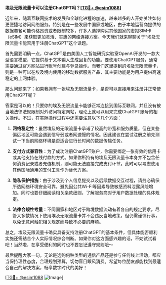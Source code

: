 **埃及无限流量卡可以注册ChatGPT吗？[[TG💪+ @esim1088](https://t.me/s/esim1088)]**

近年来，随着互联网技术的发展和全球化进程的加速，越来越多的人开始关注如何更便捷地访问网络服务。特别是在一些发展中国家或地区，由于本地运营商提供的数据套餐可能价格昂贵或者限制较多，许多人选择购买其他国家的虚拟SIM卡（eSIM）来获取更加灵活、实惠的网络连接方案。今天我们就来聊聊关于“埃及无限流量卡能否用于注册ChatGPT”这个话题。

首先需要明确一点，ChatGPT是由美国人工智能研究实验室OpenAI开发的一款大型语言模型，它提供基于文本输入生成回复的功能。要使用ChatGPT服务，通常需要通过官方网站进行账号创建与登录操作。而我们这里提到的埃及无限流量卡，则是一种可以在埃及境内使用的移动数据服务产品，其主要功能是为用户提供高速稳定的上网体验。

那么问题来了：如果我拥有一张埃及无限流量卡，是否可以直接用来注册并正常使用ChatGPT呢？

答案是可以的！只要你的埃及无限流量卡能够正常连接到国际互联网，并且没有被当地法律法规限制对外访问特定网站，理论上就可以用来完成ChatGPT账号的相关操作。不过，在实际操作过程中还需要注意以下几个方面：

1. **网络稳定性**：虽然埃及的无限流量卡承诺了较高的带宽和服务质量，但在某些偏远地区可能会遇到信号弱或者网速慢的情况。因此建议在尝试注册之前先测试一下当前网络环境是否适合进行长时间的数据传输任务。
   
2. **支付方式兼容性**：为了成功注册ChatGPT账户，你需要绑定一张有效的信用卡或其他支持在线付款的方式。如果你所持有的埃及无限流量卡本身并不包含任何消费记录或者充值机制，则可能无法直接完成支付环节。此时可以考虑使用其他国际通用的支付工具作为替代方案。

3. **隐私保护措施**：由于涉及到个人信息提交以及后续数据交互过程，请务必确保所选网络环境安全可靠，避免因公共Wi-Fi等因素导致敏感资料泄露风险增加。同时也要仔细阅读相关条款细则，了解服务商对于用户数据处理的具体规定。

4. **法律合规性考量**：不同国家和地区对于跨境数据流动有着各自的规定要求。尽管大多数情况下使用埃及无限流量卡并不会违反当地政策，但仍需谨慎行事，以免无意间触犯相关规定而导致不必要的麻烦。

总之，埃及无限流量卡确实具备支持注册ChatGPT的基本条件，但具体能否顺利实施还需结合个人实际情况综合判断。如果你对这方面感兴趣的话，不妨试试看吧！当然啦，在享受便利的同时也不要忘记遵守规则哦～

最后提醒大家一句，无论是选购何种类型的通信产品还是参与任何线上活动，都应当保持理性态度，合理规划预算，切勿盲目跟风消费。希望每位朋友都能找到最适合自己的解决方案，畅享数字时代的美好！

[[TG💪+ @esim1088](https://t.me/s/esim1088) ![Image](https://i.postimg.cc/4NQfJmqS/Snipaste-2025-05-13-00-14-12.png)]